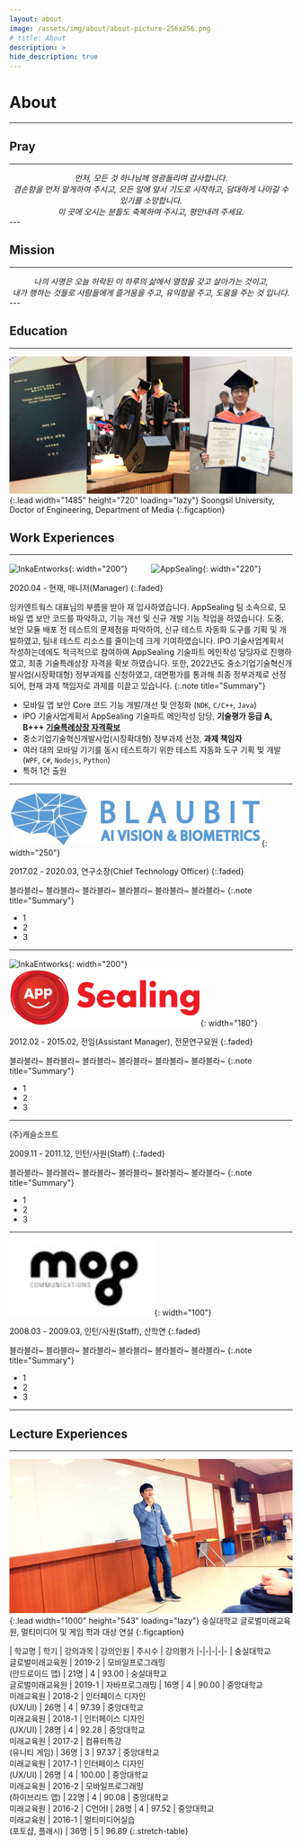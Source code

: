 ```yaml
---
layout: about
image: /assets/img/about/about-picture-256x256.png
# title: About
description: >
hide_description: true
---
```


# About
<!--author-->
* * *

## Pray
---
<center><i>
먼저, 모든 것 하나님께 영광돌리며 감사합니다.<br>
겸손함을 먼저 알게하여 주시고, 모든 일에 앞서 기도로 시작하고, 담대하게 나아갈 수 있기를 소망합니다.<br>
이 곳에 오시는 분들도 축복하여 주시고, 평안내려 주세요.
</i></center>
---

## Mission
---
<center><i>
나의 사명은 오늘 허락된 이 하루의 삶에서 열정을 갖고 살아가는 것이고,<br>
내가 행하는 것들로 사람들에게
즐거움을 주고,
유익함을 주고,
도움을 주는 것 입니다. 
</i></center>
---

## Education
---
![Education](/assets/img/about/education.jpg){:.lead width="1485" height="720" loading="lazy"}
Soongsil University, Doctor of Engineering, Department of Media
{:.figcaption}

## Work Experiences
---

![InkaEntworks](https://pds.saramin.co.kr/company/logo/201905/23/prxn50_wa9b-2rxicy_logo.png){: width="200"}　　　![AppSealing](https://resources.appsealing.com/4-svc/wp-content/uploads/2019/09/13145928/appsealing-new-logo-new.png){: width="220"}

2020.04 - 현재, 매니저(Manager)
{:.faded}

잉카엔트웍스 대표님의 부름을 받아 재 입사하였습니다. AppSealing 팀 소속으로, 모바일 앱 보안 코드를 파악하고, 기능 개선 및 신규 개발 기능 작업을 하였습니다.
도중, 보안 모듈 배포 전 테스트의 문제점을 파악하여, 신규 테스트 자동화 도구를 기획 및 개발하였고, 팀내 테스트 리소스를 줄이는데 크게 기여하였습니다.
IPO 기술사업계획서 작성하는데에도 적극적으로 참여하여 AppSealing 기술파트 메인작성 담당자로 진행하였고, 최종 기술특례상장 자격을 확보 하였습니다.
또한, 2022년도 중소기업기술혁신개발사업(시장확대형) 정부과제를 신청하였고, 대면평가를 통과해 최종 정부과제로 선정되어, 현재 과제 책임자로 과제를 이끌고 있습니다.
{:.note title="Summary"}

- 모바일 앱 보안 Core 코드 기능 개발/개선 및 안정화 (`NDK`, `C/C++`, `Java`)
- IPO 기술사업계획서 AppSealing 기술파트 메인작성 담당, **기술평가 등급 A, B+++ [기술특례상장 자격확보](https://www.etnews.com/20220629000182)**
- 중소기업기술혁신개발사업(시장확대형) 정부과제 선정, **과제 책임자**
- 여러 대의 모바일 기기를 동시 테스트하기 위한 테스트 자동화 도구 기획 및 개발 (`WPF`, `C#`, `Nodejs`, `Python`)
- 특허 1건 출원

---

![Balubit](/assets/img/about/blaubit.png){: width="250"}

2017.02 - 2020.03, 연구소장(Chief Technology Officer)
{:.faded}

블라블라~ 블라블라~ 블라블라~ 블라블라~ 블라블라~ 블라블라~ 
{:.note title="Summary"}

- 1
- 2
- 3

---

![InkaEntworks](https://pds.saramin.co.kr/company/logo/201905/23/prxn50_wa9b-2rxicy_logo.png){: width="200"}　　　![AppSealing](/assets/img/about/appsealing.png){: width="180"}

2012.02 - 2015.02, 전임(Assistant Manager), 전문연구요원
{:.faded}

블라블라~ 블라블라~ 블라블라~ 블라블라~ 블라블라~ 블라블라~ 
{:.note title="Summary"}

- 1
- 2
- 3

---

(주)캐슬소프트

2009.11 - 2011.12, 인턴/사원(Staff)
{:.faded}

블라블라~ 블라블라~ 블라블라~ 블라블라~ 블라블라~ 블라블라~ 
{:.note title="Summary"}

- 1
- 2
- 3

---

![Mog](assets/img/about/mog.png){: width="100"}

2008.03 - 2009.03, 인턴/사원(Staff), 산학연
{:.faded}

블라블라~ 블라블라~ 블라블라~ 블라블라~ 블라블라~ 블라블라~ 
{:.note title="Summary"}

- 1
- 2
- 3

---

## Lecture Experiences
---
![Lecture](/assets/img/about/lecture.png){:.lead width="1000" height="543" loading="lazy"}
숭실대학교 글로벌미래교육원, 멀티미디어 및 게임 학과 대상 연설
{:.figcaption}

| 학교명 | 학기 | 강의과목 | 강의인원 | 주시수 | 강의평가
|-|-|-|-|-
| 숭실대학교<br/>글로벌미래교육원 | 2019-2 | 모바일프로그래밍<br/>(안드로이드 앱) | 21명 | 4 | 93.00
| 숭실대학교<br/>글로벌미래교육원 | 2019-1 | 자바프로그래밍 | 16명 | 4 | 90.00
| 중앙대학교<br/>미래교육원 | 2018-2 | 인터페이스 디자인<br/>(UX/UI) | 26명 | 4 | 97.39
| 중앙대학교<br/>미래교육원 | 2018-1 | 인터페이스 디자인<br/>(UX/UI) | 28명 | 4 | 92.28
| 중앙대학교<br/>미래교육원 | 2017-2 | 컴퓨터특강<br/>(유니티 게임) | 36명 | 3 | 97.37
| 중앙대학교<br/>미래교육원 | 2017-1 | 인터페이스 디자인<br/>(UX/UI) | 26명 | 4 | 100.00
| 중앙대학교<br/>미래교육원 | 2016-2 | 모바일프로그래밍<br/>(하이브리드 앱) | 22명 | 4 | 90.08
| 중앙대학교<br/>미래교육원 | 2016-2 | C언어I | 28명 | 4 | 97.52
| 중앙대학교<br/>미래교육원 | 2016-1 | 멀티미디어실습<br/>(포토샵, 플래시) | 36명 | 5 | 96.89
{:.stretch-table}